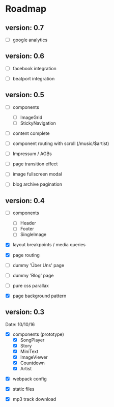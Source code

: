 # Roadmap

## version: 0.7
- [ ] google analytics


## version: 0.6
- [ ] facebook integration
- [ ] beatport integration


## version: 0.5
- [ ] components
    - [ ] ImageGrid
    - [ ] StickyNavigation
- [ ] content complete
- [ ] component routing with scroll (/music/$artist)
- [ ] Impressum / AGBs
- [ ] page transition effect
- [ ] image fullscreen modal
- [ ] blog archive pagination


## version: 0.4
- [ ] components
    - [ ] Header
    - [ ] Footer
    - [ ] SingleImage
- [x] layout breakpoints / media queries
- [x] page routing
- [ ] dummy 'Über Uns' page
- [ ] dummy 'Blog' page
- [ ] pure css parallax
- [x] page background pattern



## version: 0.3
Date: 10/10/16

- [x] components (prototype)
    - [x] SongPlayer
    - [x] Story
    - [x] MiniText
    - [x] ImageViewer
    - [x] Countdown
    - [x] Artist
* [x] webpack config
* [x] static files
* [x] mp3 track download

